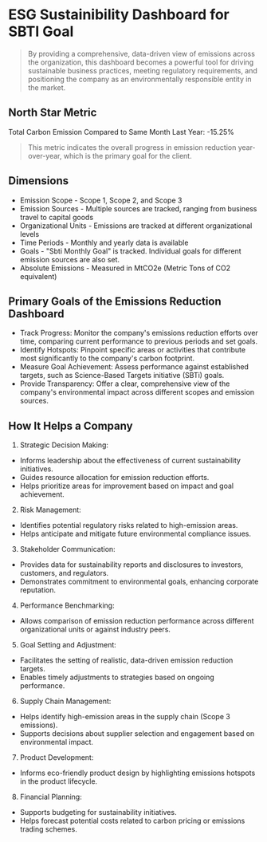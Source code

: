 # ESG Sustainibility Dashboard for SBTI Goal
<P><P>

> By providing a comprehensive, data-driven view of emissions across the organization, this dashboard becomes a powerful tool for driving sustainable business practices, meeting regulatory requirements, and positioning the company as an environmentally responsible entity in the market.
<P><P>

## North Star Metric 
<P><P>
  
Total Carbon Emission Compared to Same Month Last Year: -15.25%
> This metric indicates the overall progress in emission reduction year-over-year, which is the primary goal for the client.

<P><P>

## Dimensions
- Emission Scope - Scope 1, Scope 2, and Scope 3
- Emission Sources - Multiple sources are tracked, ranging from business travel to capital goods
- Organizational Units - Emissions are tracked at different organizational levels
- Time Periods - Monthly and yearly data is available
- Goals - "Sbti Monthly Goal" is tracked.  Individual goals for different emission sources are also set.
- Absolute Emissions - Measured in MtCO2e (Metric Tons of CO2 equivalent)

<P><P>

<P><P>

## Primary Goals of the Emissions Reduction Dashboard

- Track Progress: Monitor the company's emissions reduction efforts over time, comparing current performance to previous periods and set goals.
- Identify Hotspots: Pinpoint specific areas or activities that contribute most significantly to the company's carbon footprint.
- Measure Goal Achievement: Assess performance against established targets, such as Science-Based Targets initiative (SBTi) goals.
- Provide Transparency: Offer a clear, comprehensive view of the company's environmental impact across different scopes and emission sources.

<P><P>

## How It Helps a Company

1. Strategic Decision Making:

- Informs leadership about the effectiveness of current sustainability initiatives.
- Guides resource allocation for emission reduction efforts.
- Helps prioritize areas for improvement based on impact and goal achievement.

<P><P>

2. Risk Management:

- Identifies potential regulatory risks related to high-emission areas.
- Helps anticipate and mitigate future environmental compliance issues.

<P><P>

3. Stakeholder Communication:

- Provides data for sustainability reports and disclosures to investors, customers, and regulators.
- Demonstrates commitment to environmental goals, enhancing corporate reputation.

<P><P>

4. Performance Benchmarking:

- Allows comparison of emission reduction performance across different organizational units or against industry peers.

<P><P>
  
5. Goal Setting and Adjustment:

- Facilitates the setting of realistic, data-driven emission reduction targets.
- Enables timely adjustments to strategies based on ongoing performance.

<P><P>
  
6. Supply Chain Management:

- Helps identify high-emission areas in the supply chain (Scope 3 emissions).
- Supports decisions about supplier selection and engagement based on environmental impact.

<P><P>

7. Product Development:

- Informs eco-friendly product design by highlighting emissions hotspots in the product lifecycle.

<P><P>

8. Financial Planning:

- Supports budgeting for sustainability initiatives.
- Helps forecast potential costs related to carbon pricing or emissions trading schemes.



